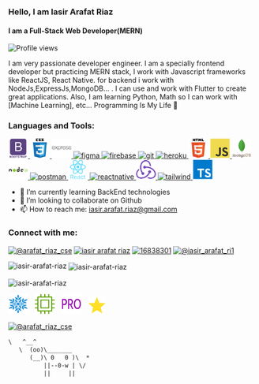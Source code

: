 ### Hello, I am Iasir Arafat Riaz
#### I am a Full-Stack Web Developer(MERN)
<!-- ![I am a Full-Stack Web Developer(MERN)](https://scontent.fdac23-1.fna.fbcdn.net/v/t39.30808-6/265361091_303487594994156_8997119314092618165_n.png?_nc_cat=101&ccb=1-5&_nc_sid=e3f864&_nc_eui2=AeEn103Sko3-rwBdsP4YqLh1TN3YTG7BZ6xM3dhMbsFnrDF4bMj-FJXCM944dEqrsQpGjQujUCoRSZ9oiKa868w6&_nc_ohc=n4SIWEOhrt4AX8w1Tgl&_nc_ht=scontent.fdac23-1.fna&oh=8e313f339cd903f6dbf32df5a8514155&oe=61B71BE5) -->

![Profile views](https://gpvc.arturio.dev/Iasir-Arafat-riaz)  

I am very passionate developer engineer. I am a specially frontend developer but practicing MERN stack, I work with Javascript frameworks like ReactJS, React Native. for backend i work with NodeJs,ExpressJs,MongoDB... . I can use and work with Flutter to create great applications. Also, I am learning Python, Math so I can work with [Machine Learning], etc... Programming Is My Life 👋

<h3 align="left">Languages and Tools:</h3>
<p align="left"> <a href="https://getbootstrap.com" target="_blank" rel="noreferrer"> <img src="https://raw.githubusercontent.com/devicons/devicon/master/icons/bootstrap/bootstrap-plain-wordmark.svg" alt="bootstrap" width="40" height="40"/> </a> <a href="https://www.w3schools.com/css/" target="_blank" rel="noreferrer"> <img src="https://raw.githubusercontent.com/devicons/devicon/master/icons/css3/css3-original-wordmark.svg" alt="css3" width="40" height="40"/> </a> <a href="https://expressjs.com" target="_blank" rel="noreferrer"> <img src="https://raw.githubusercontent.com/devicons/devicon/master/icons/express/express-original-wordmark.svg" alt="express" width="40" height="40"/> </a> <a href="https://www.figma.com/" target="_blank" rel="noreferrer"> <img src="https://www.vectorlogo.zone/logos/figma/figma-icon.svg" alt="figma" width="40" height="40"/> </a> <a href="https://firebase.google.com/" target="_blank" rel="noreferrer"> <img src="https://www.vectorlogo.zone/logos/firebase/firebase-icon.svg" alt="firebase" width="40" height="40"/> </a> <a href="https://git-scm.com/" target="_blank" rel="noreferrer"> <img src="https://www.vectorlogo.zone/logos/git-scm/git-scm-icon.svg" alt="git" width="40" height="40"/> </a> <a href="https://heroku.com" target="_blank" rel="noreferrer"> <img src="https://www.vectorlogo.zone/logos/heroku/heroku-icon.svg" alt="heroku" width="40" height="40"/> </a> <a href="https://www.w3.org/html/" target="_blank" rel="noreferrer"> <img src="https://raw.githubusercontent.com/devicons/devicon/master/icons/html5/html5-original-wordmark.svg" alt="html5" width="40" height="40"/> </a> <a href="https://developer.mozilla.org/en-US/docs/Web/JavaScript" target="_blank" rel="noreferrer"> <img src="https://raw.githubusercontent.com/devicons/devicon/master/icons/javascript/javascript-original.svg" alt="javascript" width="40" height="40"/> </a> <a href="https://www.mongodb.com/" target="_blank" rel="noreferrer"> <img src="https://raw.githubusercontent.com/devicons/devicon/master/icons/mongodb/mongodb-original-wordmark.svg" alt="mongodb" width="40" height="40"/> </a> <a href="https://nodejs.org" target="_blank" rel="noreferrer"> <img src="https://raw.githubusercontent.com/devicons/devicon/master/icons/nodejs/nodejs-original-wordmark.svg" alt="nodejs" width="40" height="40"/> </a> <a href="https://postman.com" target="_blank" rel="noreferrer"> <img src="https://www.vectorlogo.zone/logos/getpostman/getpostman-icon.svg" alt="postman" width="40" height="40"/> </a> <a href="https://reactjs.org/" target="_blank" rel="noreferrer"> <img src="https://raw.githubusercontent.com/devicons/devicon/master/icons/react/react-original-wordmark.svg" alt="react" width="40" height="40"/> </a> <a href="https://reactnative.dev/" target="_blank" rel="noreferrer"> <img src="https://reactnative.dev/img/header_logo.svg" alt="reactnative" width="40" height="40"/> </a> <a href="https://redux.js.org" target="_blank" rel="noreferrer"> <img src="https://raw.githubusercontent.com/devicons/devicon/master/icons/redux/redux-original.svg" alt="redux" width="40" height="40"/> </a> <a href="https://tailwindcss.com/" target="_blank" rel="noreferrer"> <img src="https://www.vectorlogo.zone/logos/tailwindcss/tailwindcss-icon.svg" alt="tailwind" width="40" height="40"/> </a> <a href="https://www.typescriptlang.org/" target="_blank" rel="noreferrer"> <img src="https://raw.githubusercontent.com/devicons/devicon/master/icons/typescript/typescript-original.svg" alt="typescript" width="40" height="40"/> </a> </p>


- 🌱 I’m currently learning BackEnd technologies 
- 👯 I’m looking to collaborate on Github 
- 📫 How to reach me: iasir.arafat.riaz@gmail.com 



<h3 align="left">Connect with me:</h3>
<p align="left">
<a href="https://twitter.com/@arafat_riaz_cse" target="blank"><img align="center" src="https://raw.githubusercontent.com/rahuldkjain/github-profile-readme-generator/master/src/images/icons/Social/twitter.svg" alt="@arafat_riaz_cse" height="30" width="40" /></a>
<a href="https://linkedin.com/in/iasir arafat riaz" target="blank"><img align="center" src="https://raw.githubusercontent.com/rahuldkjain/github-profile-readme-generator/master/src/images/icons/Social/linked-in-alt.svg" alt="iasir arafat riaz" height="30" width="40" /></a>
<a href="https://stackoverflow.com/users/16838301" target="blank"><img align="center" src="https://raw.githubusercontent.com/rahuldkjain/github-profile-readme-generator/master/src/images/icons/Social/stack-overflow.svg" alt="16838301" height="30" width="40" /></a>
<a href="https://www.hackerrank.com/@iasir_arafat_ri1" target="blank"><img align="center" src="https://raw.githubusercontent.com/rahuldkjain/github-profile-readme-generator/master/src/images/icons/Social/hackerrank.svg" alt="@iasir_arafat_ri1" height="30" width="40" /></a>
</p>

<p><img align="left" src="https://github-readme-stats.vercel.app/api/top-langs?username=iasir-arafat-riaz&show_icons=true&locale=en&layout=compact" alt="iasir-arafat-riaz" /></p>

<p>&nbsp;<img align="center" src="https://github-readme-stats.vercel.app/api?username=iasir-arafat-riaz&show_icons=true&locale=en" alt="iasir-arafat-riaz" /></p>

<p><img align="center" src="https://github-readme-streak-stats.herokuapp.com/?user=iasir-arafat-riaz&" alt="iasir-arafat-riaz" /></p>

<!-- [![trophy](https://github-profile-trophy.vercel.app/?username=Iasir-Arafat-riaz)](https://github.com/ryo-ma/github-profile-trophy) -->

<a href='https://archiveprogram.github.com/'><img src='https://raw.githubusercontent.com/acervenky/animated-github-badges/master/assets/acbadge.gif' width='40' height='40'></a> <a href='https://docs.github.com/en/developers'><img src='https://raw.githubusercontent.com/acervenky/animated-github-badges/master/assets/devbadge.gif' width='40' height='40'></a> <a href='https://github.com/pricing'><img src='https://raw.githubusercontent.com/acervenky/animated-github-badges/master/assets/pro.gif' width='40' height='40'></a> <a href='https://stars.github.com/'><img src='https://raw.githubusercontent.com/acervenky/animated-github-badges/master/assets/starbadge.gif' width='35' height='35'></a> 



<!-- [![Top Langs](https://github-readme-stats.vercel.app/api/top-langs/?username=Iasir-Arafat-riaz)](https://github.com/anuraghazra/github-readme-stats) -->

<!-- ![GitHub stats](https://github-readme-stats.vercel.app/api?username=Iasir-Arafat-riaz&show_icons=true&count_private=true)   -->

<!-- ![GitHub Activity Graph](https://activity-graph.herokuapp.com/graph?username=Iasir-Arafat-riaz)  

![GitHub metrics](https://metrics.lecoq.io/Iasir-Arafat-riaz)  

![GitHub streak stats](https://github-readme-streak-stats.herokuapp.com/?user=Iasir-Arafat-riaz)   -->




<!-- <p align="left"> <img src="https://komarev.com/ghpvc/?username=iasir-arafat-riaz&label=Profile%20views&color=0e75b6&style=flat" alt="iasir-arafat-riaz" /> </p>

<p align="left"> <a href="https://github.com/ryo-ma/github-profile-trophy"><img src="https://github-profile-trophy.vercel.app/?username=iasir-arafat-riaz" alt="iasir-arafat-riaz" /></a> </p>
 -->
<p align="left"> <a href="https://twitter.com/@arafat_riaz_cse" target="blank"><img src="https://img.shields.io/twitter/follow/@arafat_riaz_cse?logo=twitter&style=for-the-badge" alt="@arafat_riaz_cse" /></a> </p>


    \   ^__^
       \  (oo)\_______
          (__)\ 0   0 )\  *
              ||--0-w | \/
              ||     ||





